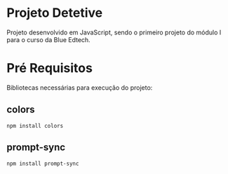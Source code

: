 # Projeto Detetive

Projeto desenvolvido em JavaScript, sendo o primeiro projeto do módulo I para o curso da Blue Edtech.

# Pré Requisitos

Bibliotecas necessárias para execução do projeto:

## colors
```
npm install colors
```
## prompt-sync
```
npm install prompt-sync
```